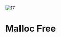 ![17](https://github.com/manningstinson/holbertonschool-low_level_programming/assets/104523090/7f47e680-e365-4fc7-a5a7-ff42df708de0)
 # Malloc Free

